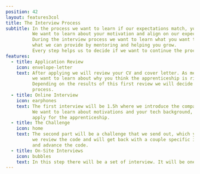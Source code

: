 ```yaml
---
position: 42
layout: features3col
title: The Interview Process
subtitle: In the process we want to learn if our expectations match, yours and ours.
          We want to learn about your motivation and align on our expectations for the apprenticeship.
          During the interview process we want to learn what you want to get our of the apprenticeship
          what we can provide by mentoring and helping you grow.
          Every step helps us to decide if we want to continue the process.
features:
  - title: Application Review
    icon: envelope-letter
    text: After applying we will review your CV and cover letter. As mentioned above a cover letter is required, 
          we want to learn about why you think the apprenticeship is right for you.
          Depending on the results of this first review we will decide if we want to proceed with the application 
          process.
  - title: Online Interview
    icon: earphones
    text: The first interview will be 1.5h where we introduce the company and want to get to know each other.
          We want to learn about motivations and your tech background, you ambitions and passion that led you to 
          apply for the apprenticeship.
  - title: The Challenge
    icon: home
    text: The second part will be a challenge that we send out, which you solve on your own and 
          we review the code and will get back with a couple specific inputs, so you can improve
          and advance the code.
  - title: On-Site Interviews
    icon: bubbles
    text: In this step there will be a set of interview. It will be one pair-programming,          
---
```

